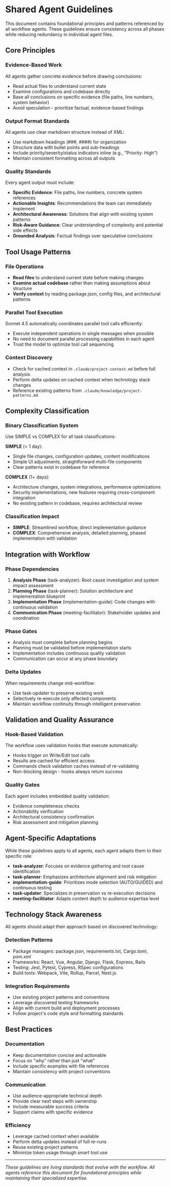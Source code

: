 # Shared Agent Guidelines

This document contains foundational principles and patterns referenced by all workflow agents. These guidelines ensure consistency across all phases while reducing redundancy in individual agent files.

## Core Principles

### Evidence-Based Work

All agents gather concrete evidence before drawing conclusions:

- Read actual files to understand current state
- Examine configurations and codebase directly
- Base all conclusions on specific evidence (file paths, line numbers, system behavior)
- Avoid speculation - prioritize factual, evidence-based findings

### Output Format Standards

All agents use clear markdown structure instead of XML:

- Use markdown headings (###, ####) for organization
- Structure data with bullet points and sub-headings
- Include priority/severity/status indicators inline (e.g., "Priority: High")
- Maintain consistent formatting across all outputs

### Quality Standards

Every agent output must include:

- **Specific Evidence**: File paths, line numbers, concrete system references
- **Actionable Insights**: Recommendations the team can immediately implement
- **Architectural Awareness**: Solutions that align with existing system patterns
- **Risk-Aware Guidance**: Clear understanding of complexity and potential side effects
- **Grounded Analysis**: Factual findings over speculative conclusions

## Tool Usage Patterns

### File Operations

- **Read files** to understand current state before making changes
- **Examine actual codebase** rather than making assumptions about structure
- **Verify context** by reading package.json, config files, and architectural patterns

### Parallel Tool Execution

Sonnet 4.5 automatically coordinates parallel tool calls efficiently:

- Execute independent operations in single messages when possible
- No need to document parallel processing capabilities in each agent
- Trust the model to optimize tool call sequencing

### Context Discovery

- Check for cached context in `.claude/project-context.md` before full analysis
- Perform delta updates on cached context when technology stack changes
- Reference existing patterns from `.claude/knowledge/project-patterns.md`

## Complexity Classification

### Binary Classification System

Use SIMPLE vs COMPLEX for all task classifications:

**SIMPLE** (< 1 day):

- Single file changes, configuration updates, content modifications
- Simple UI adjustments, straightforward multi-file components
- Clear patterns exist in codebase for reference

**COMPLEX** (1+ days):

- Architecture changes, system integrations, performance optimizations
- Security implementations, new features requiring cross-component integration
- No existing pattern in codebase, requires architectural review

### Classification Impact

- **SIMPLE**: Streamlined workflow, direct implementation guidance
- **COMPLEX**: Comprehensive analysis, detailed planning, phased implementation with validation

## Integration with Workflow

### Phase Dependencies

1. **Analysis Phase** (task-analyzer): Root cause investigation and system impact assessment
2. **Planning Phase** (task-planner): Solution architecture and implementation blueprint
3. **Implementation Phase** (implementation-guide): Code changes with continuous validation
4. **Communication Phase** (meeting-facilitator): Stakeholder updates and coordination

### Phase Gates

- Analysis must complete before planning begins
- Planning must be validated before implementation starts
- Implementation includes continuous quality validation
- Communication can occur at any phase boundary

### Delta Updates

When requirements change mid-workflow:

- Use task-updater to preserve existing work
- Selectively re-execute only affected components
- Maintain workflow continuity through intelligent preservation

## Validation and Quality Assurance

### Hook-Based Validation

The workflow uses validation hooks that execute automatically:

- Hooks trigger on Write/Edit tool calls
- Results are cached for efficient access
- Commands check validation caches instead of re-validating
- Non-blocking design - hooks always return success

### Quality Gates

Each agent includes embedded quality validation:

- Evidence completeness checks
- Actionability verification
- Architectural consistency confirmation
- Risk assessment and mitigation planning

## Agent-Specific Adaptations

While these guidelines apply to all agents, each agent adapts them to their specific role:

- **task-analyzer**: Focuses on evidence gathering and root cause identification
- **task-planner**: Emphasizes architecture alignment and risk mitigation
- **implementation-guide**: Prioritizes mode selection (AUTO/GUIDED) and continuous testing
- **task-updater**: Specializes in preservation vs re-execution decisions
- **meeting-facilitator**: Adapts content depth to audience expertise level

## Technology Stack Awareness

All agents should adapt their approach based on discovered technology:

### Detection Patterns

- Package managers: package.json, requirements.txt, Cargo.toml, pom.xml
- Frameworks: React, Vue, Angular, Django, Flask, Express, Rails
- Testing: Jest, Pytest, Cypress, RSpec configurations
- Build tools: Webpack, Vite, Rollup, Parcel, Next.js

### Integration Requirements

- Use existing project patterns and conventions
- Leverage discovered testing frameworks
- Align with current build and deployment processes
- Follow project's code style and formatting standards

## Best Practices

### Documentation

- Keep documentation concise and actionable
- Focus on "why" rather than just "what"
- Include specific examples with file references
- Maintain consistency with project conventions

### Communication

- Use audience-appropriate technical depth
- Provide clear next steps with ownership
- Include measurable success criteria
- Support claims with specific evidence

### Efficiency

- Leverage cached context when available
- Perform delta updates instead of full re-runs
- Reuse existing project patterns
- Minimize token usage through smart tool use

---

_These guidelines are living standards that evolve with the workflow. All agents reference this document for foundational principles while maintaining their specialized expertise._
